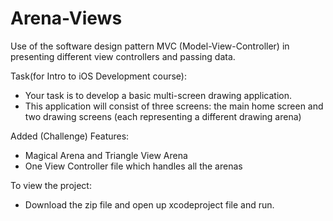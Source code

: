 # Arena-Views
Use of the software design pattern MVC (Model-View-Controller) in presenting different view controllers and passing data.

Task(for Intro to iOS Development course):
- Your task is to develop a basic multi-screen drawing application. 
- This application will consist of three screens: the main home screen and two drawing screens 
  (each representing a different drawing arena)

Added (Challenge) Features: 
- Magical Arena and Triangle View Arena
- One View Controller file which handles all the arenas

To view the project:
- Download the zip file and open up xcodeproject file and run.

